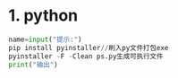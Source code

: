 # 1. python

```python
name=input("提示:")
pip install pyinstaller//刷入py文件打包exe
pyinstaller -F -Clean ps.py生成可执行文件
print("输出")
```



